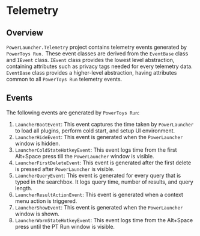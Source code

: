 # Telemetry
## Overview
`PowerLauncher.Telemetry` project contains telemetry events generated by `PowerToys Run.` These event classes are derived from the `EventBase` class and `IEvent` class. `IEvent` class provides the lowest level abstraction, containing attributes such as privacy tags needed for every telemetry data. `EventBase` class provides a higher-level abstraction, having attributes common to all `PowerToys Run` telemetry events.

## Events
The following events are generated by `PowerToys Run`: 
1. `LauncherBootEvent`: This event captures the time taken by `PowerLauncher` to load all plugins, perform cold start, and setup UI environment. 
2. `LauncherHideEvent`: This event is generated when the `PowerLauncher` window is hidden.
3. `LauncherColdStateHotkeyEvent`: This event logs time from the first Alt+Space press till the `PowerLauncher` window is visible.
4. `LauncherFirstDeleteEvent`: This event is generated after the first delete is pressed after `PowerLauncher` is visible.
5. `LauncherQueryEvent`: This event is generated for every query that is typed in the searchbox. It logs query time, number of results, and query length.
6. `LauncherResultActionEvent`: This event is generated when a context menu action is triggered.
7. `LauncherShowEvent`: This event is generated when the `PowerLauncher` window is shown.
8. `LauncherWarmStateHotkeyEvent`: This event logs time from the Alt+Space press until the PT Run window is visible.